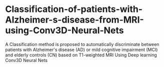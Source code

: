# Classification-of-patients-with-Alzheimer-s-disease-from-MRI-using-Conv3D-Neural-Nets
A Classification method is proposed to automatically discriminate between patients with Alzheimer's disease (AD) or mild cognitive impairment (MCI) and elderly controls (CN) based on T1-weighted MRI Using Deep learning Conv3D Neural Nets
